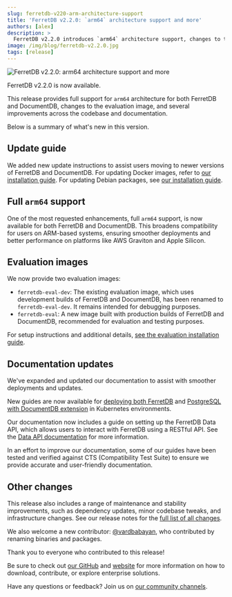 ```yaml
---
slug: ferretdb-v220-arm-architecture-support
title: 'FerretDB v2.2.0: `arm64` architecture support and more'
authors: [alex]
description: >
  FerretDB v2.2.0 introduces `arm64` architecture support, changes to the evaluation image, and several improvements across the codebase and documentation.
image: /img/blog/ferretdb-v2.2.0.jpg
tags: [release]
---
```


![FerretDB v2.2.0: `arm64` architecture support and more](/img/blog/ferretdb-v2.2.0.jpg)

FerretDB v2.2.0 is now available.

<!--truncate-->

This release provides full support for `arm64` architecture for both FerretDB and DocumentDB, changes to the evaluation image, and several improvements across the codebase and documentation.

Below is a summary of what's new in this version.

## Update guide

We added new update instructions to assist users moving to newer versions of FerretDB and DocumentDB.
For updating Docker images, refer to [our installation guide](https://docs.ferretdb.io/installation/ferretdb/docker/#updating-to-a-new-version).
For updating Debian packages, see [our installation guide](https://docs.ferretdb.io/installation/ferretdb/deb/#updating-to-a-new-version).

## Full `arm64` support

One of the most requested enhancements, full `arm64` support, is now available for both FerretDB and DocumentDB.
This broadens compatibility for users on ARM-based systems, ensuring smoother deployments and better performance on platforms like AWS Graviton and Apple Silicon.

## Evaluation images

We now provide two evaluation images:

- `ferretdb-eval-dev`: The existing evaluation image, which uses development builds of FerretDB and DocumentDB, has been renamed to `ferretdb-eval-dev`.
  It remains intended for debugging purposes.
- `ferretdb-eval`: A new image built with production builds of FerretDB and DocumentDB, recommended for evaluation and testing purposes.

For setup instructions and additional details, [see the evaluation installation guide](https://docs.ferretdb.io/installation/evaluation/).

## Documentation updates

We've expanded and updated our documentation to assist with smoother deployments and updates.

New guides are now available for [deploying both FerretDB](https://docs.ferretdb.io/installation/ferretdb/kubernetes/) and [PostgreSQL with DocumentDB extension](https://docs.ferretdb.io/installation/documentdb/kubernetes/) in Kubernetes environments.

Our documentation now includes a guide on setting up the FerretDB Data API, which allows users to interact with FerretDB using a RESTful API.
See the [Data API documentation](https://docs.ferretdb.io/usages/data-api/) for more information.

In an effort to improve our documentation, some of our guides have been tested and verified against CTS (Compatibility Test Suite) to ensure we provide accurate and user-friendly documentation.

## Other changes

This release also includes a range of maintenance and stability improvements, such as dependency updates, minor codebase tweaks, and infrastructure changes.
See our release notes for the [full list of all changes](https://github.com/FerretDB/FerretDB/releases/tag/v2.2.0).

We also welcome a new contributor: [@vardbabayan](https://github.com/vardbabayan), who contributed by renaming binaries and packages.

Thank you to everyone who contributed to this release!

Be sure to check out [our GitHub](https://github.com/FerretDB) and [website](https://www.ferretdb.com) for more information on how to download, contribute, or explore enterprise solutions.

Have any questions or feedback?
Join us on [our community channels](https://docs.ferretdb.io/#community).
